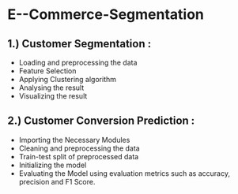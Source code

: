 # E--Commerce-Segmentation

## 1.) Customer Segmentation :
* Loading and preprocessing the data
* Feature Selection
* Applying Clustering algorithm
* Analysing the result
* Visualizing the result

## 2.) Customer Conversion Prediction :
* Importing the Necessary Modules
* Cleaning and preprocessing the data
* Train-test split of preprocessed data
* Initializing the model
* Evaluating the Model using evaluation metrics such as accuracy, precision and F1 Score.
